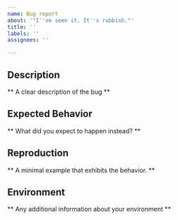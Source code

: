 ```yaml
---
name: Bug report
about: '"I''ve seen it. It''s rubbish."'
title: ''
labels: ''
assignees: ''

---
```


## Description
** A clear description of the bug **


## Expected Behavior
** What did you expect to happen instead? **


## Reproduction
** A minimal example that exhibits the behavior. **


## Environment
** Any additional information about your environment **
